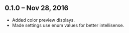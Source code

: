 ## 0.1.0 – Nov 28, 2016
* Added color preview displays.
* Made settings use enum values for better intellisense.

